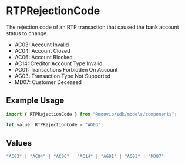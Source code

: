# RTPRejectionCode

The rejection code of an RTP transaction that caused the bank account status to change.

- AC03: Account Invalid
- AC04: Account Closed
- AC06: Account Blocked
- AC14: Creditor Account Type Invalid
- AG01: Transactions Forbidden On Account
- AG03: Transaction Type Not Supported
- MD07: Customer Deceased

## Example Usage

```typescript
import { RTPRejectionCode } from "@moovio/sdk/models/components";

let value: RTPRejectionCode = "AG03";
```

## Values

```typescript
"AC03" | "AC04" | "AC06" | "AC14" | "AG01" | "AG03" | "MD07"
```